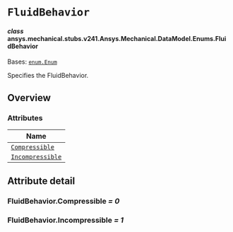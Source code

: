 <!-- vale off -->

<a id="fluidbehavior"></a>

# `FluidBehavior`

<a id="ansys.mechanical.stubs.v241.Ansys.Mechanical.DataModel.Enums.FluidBehavior"></a>

#### *class* ansys.mechanical.stubs.v241.Ansys.Mechanical.DataModel.Enums.FluidBehavior

Bases: [`enum.Enum`](https://docs.python.org/3/library/enum.html#enum.Enum)

Specifies the FluidBehavior.

<!-- !! processed by numpydoc !! -->

<a id="overview"></a>

## Overview

### Attributes

| Name |
| --------------------------------------------------- |
| [`Compressible`](#FluidBehavior.Compressible) |
| [`Incompressible`](#FluidBehavior.Incompressible) |

<a id="attribute-detail"></a>

## Attribute detail

<a id="FluidBehavior.Compressible"></a>

### FluidBehavior.Compressible *= 0*

<a id="FluidBehavior.Incompressible"></a>

### FluidBehavior.Incompressible *= 1*

<!-- vale on -->
